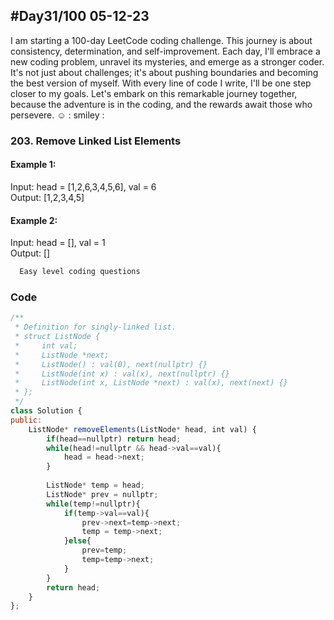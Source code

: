 
## #Day31/100 05-12-23

I am starting a 100-day LeetCode coding challenge. This journey is about consistency, determination, and self-improvement. Each day, I'll embrace a new coding problem, unravel its mysteries, and emerge as a stronger coder. It's not just about challenges; it's about pushing boundaries and becoming the best version of myself. With every line of code I write, I'll be one step closer to my goals. Let's embark on this remarkable journey together, because the adventure is in the coding, and the rewards await those who persevere. ☺️
: smiley : 


### 203. Remove Linked List Elements
#### Example 1:

Input: head = [1,2,6,3,4,5,6], val = 6\
Output: [1,2,3,4,5]

#### Example 2:
Input: head = [], val = 1\
Output: []
```bash
  Easy level coding questions
```


### Code

```javascript
/**
 * Definition for singly-linked list.
 * struct ListNode {
 *     int val;
 *     ListNode *next;
 *     ListNode() : val(0), next(nullptr) {}
 *     ListNode(int x) : val(x), next(nullptr) {}
 *     ListNode(int x, ListNode *next) : val(x), next(next) {}
 * };
 */
class Solution {
public:
    ListNode* removeElements(ListNode* head, int val) {
        if(head==nullptr) return head;
        while(head!=nullptr && head->val==val){
            head = head->next;
        }
        
        ListNode* temp = head; 
        ListNode* prev = nullptr;
        while(temp!=nullptr){
            if(temp->val==val){
                prev->next=temp->next;
                temp = temp->next;
            }else{
                prev=temp;
                temp=temp->next;
            }
        }
        return head;
    }
};
```
